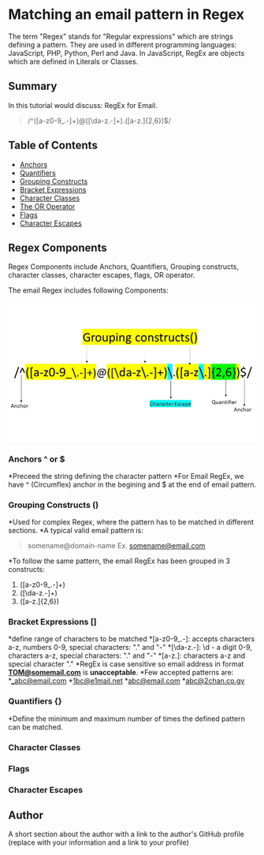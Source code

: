# Matching an email pattern in Regex

The term "Regex" stands for "Regular expressions" which are strings defining a pattern. They are used in different programming languages: JavaScript, PHP, Python, Perl and Java.
In JavaScript, RegEx are objects which are defined in Literals or Classes.

## Summary

In this tutorial would discuss: RegEx for Email.

>/^([a-z0-9_\.-]+)@([\da-z\.-]+)\.([a-z\.]{2,6})$/

## Table of Contents

- [Anchors](#anchors)
- [Quantifiers](#quantifiers)
- [Grouping Constructs](#grouping-constructs)
- [Bracket Expressions](#bracket-expressions)
- [Character Classes](#character-classes)
- [The OR Operator](#the-or-operator)
- [Flags](#flags)
- [Character Escapes](#character-escapes)

## Regex Components

Regex Components include Anchors, Quantifiers, Grouping constructs, character classes, character escapes, flags, OR operator. 

The email Regex includes following Components:

 ![Email Regex](/images/email-regex.jpg)

### Anchors ^ or $

*Preceed the string defining the character pattern
*For Email RegEx, we have ^ (Circumflex) anchor in the begining and $ at the end of email pattern.

### Grouping Constructs ()

*Used for complex Regex, where the pattern has to be matched in different sections.
*A typical valid email pattern is:
>somename@domain-name
>Ex. somename@email.com

*To follow the same pattern, the email RegEx has been grouped in 3 constructs:

1. ([a-z0-9_\.-]+)
2. ([\da-z\.-]+)
3. ([a-z\.]{2,6})

### Bracket Expressions []

*define range of characters to be matched
*[a-z0-9_\.-]: accepts characters a-z, numbers 0-9, special characters: "." and "-"
*[\da-z\.-]: \d - a digit 0-9, characters a-z, special characters: "." and "-"
*[a-z\.]: characters a-z and special character "."
*RegEx is case sensitive so email address in format **TOM@somemail.com** is **unacceptable**.
*Few accepted patterns are:
    *_abc@email.com
    *1bc@e1mail.net
    *abc@email.com
    *abc@2chan.co.gv

### Quantifiers {}

*Define the minimum and maximum number of times the defined pattern can be matched.


### Character Classes

### Flags

### Character Escapes

## Author

A short section about the author with a link to the author's GitHub profile (replace with your information and a link to your profile)
